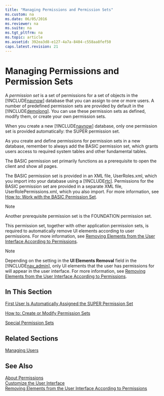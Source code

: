 ```yaml
---
title: "Managing Permissions and Permission Sets"
ms.custom: na
ms.date: 06/05/2016
ms.reviewer: na
ms.suite: na
ms.tgt_pltfrm: na
ms.topic: article
ms.assetid: 392ea3d8-e127-4a7a-8404-c558aa8fef50
caps.latest.revision: 21
---
```

# Managing Permissions and Permission Sets
A *permission set* is a set of permissions for a set of objects in the [!INCLUDE[navnow](../dynamics-nav/includes/navnow_md.md)] database that you can assign to one or more users. A number of predefined permission sets are provided by default in the [!INCLUDE[demolong](../dynamics-nav/includes/demolong_md.md)]. You can use these permission sets as defined, modify them, or create your own permission sets.  
  
 When you create a new [!INCLUDE[navnow](../dynamics-nav/includes/navnow_md.md)] database, only one permission set is provided automatically: the SUPER permission set.  
  
 As you create and define permissions for permission sets in a new database, remember to always add the BASIC permission set, which grants users access to required system tables and other fundamental tables.  
  
 The BASIC permission set primarily functions as a prerequisite to open the client and show all pages.  
  
 The BASIC permission set is provided in an XML file, UserRoles.xml, which you import into your database using a [!INCLUDE[rtc](../dynamics-nav/includes/rtc_md.md)]. Permissions for the BASIC permission set are provided in a separate XML file, UserRolePermissions.xml, which you also import. For more information, see [How to: Work with the BASIC Permission Set](../Topic/How%20to:%20Work%20with%20the%20BASIC%20Permission%20Set.md).  
  
> [!NOTE]  
>  Another prerequisite permission set is the FOUNDATION permission set.  
>   
>  This permission set, together with other application permission sets, is required to automatically remove UI elements according to user permissions. For more information, see [Removing Elements from the User Interface According to Permissions](../dynamics-nav/Removing-Elements-from-the-User-Interface-According-to-Permissions.md).  
  
> [!NOTE]  
>  Depending on the setting in the **UI Elements Removal** field in the [!INCLUDE[nav_admin](../dynamics-nav/includes/nav_admin_md.md)], only UI elements that the user has permissions for will appear in the user interface. For more information, see [Removing Elements from the User Interface According to Permissions](../dynamics-nav/Removing-Elements-from-the-User-Interface-According-to-Permissions.md).  
  
## In This Section  
 [First User Is Automatically Assigned the SUPER Permission Set](../dynamics-nav/First-User-Is-Automatically-Assigned-the-SUPER-Permission-Set.md)  
  
 [How to: Create or Modify Permission Sets](../Topic/How%20to:%20Create%20or%20Modify%20Permission%20Sets.md)  
  
 [Special Permission Sets](../dynamics-nav/Special-Permission-Sets.md)  
  
## Related Sections  
 [Managing Users](../dynamics-nav/Managing-Users.md)  
  
## See Also  
 [About Permissions](../dynamics-nav/About-Permissions.md)   
 [Customize the User Interface](../Topic/Customize%20the%20User%20Interface.md)   
 [Removing Elements from the User Interface According to Permissions](../dynamics-nav/Removing-Elements-from-the-User-Interface-According-to-Permissions.md)